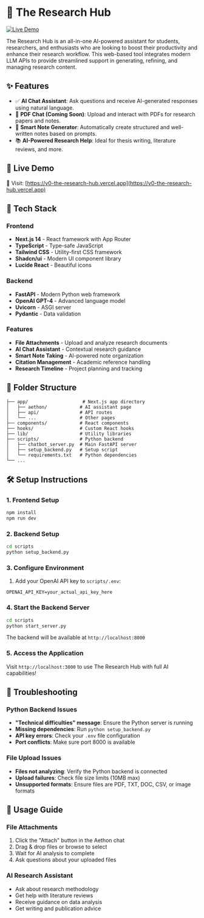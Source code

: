 # 🧠 The Research Hub

[![Live Demo](https://img.shields.io/badge/Live%20Demo-Click%20Here-blue?style=for-the-badge)](https://v0-the-research-hub.vercel.app)

The Research Hub is an all-in-one AI-powered assistant for students, researchers, and enthusiasts who are looking to boost their productivity and enhance their research workflow. This web-based tool integrates modern LLM APIs to provide streamlined support in generating, refining, and managing research content.

## ✨ Features

- ✅ **AI Chat Assistant**: Ask questions and receive AI-generated responses using natural language.
- 🧾 **PDF Chat (Coming Soon)**: Upload and interact with PDFs for research papers and notes.
- 📄 **Smart Note Generator**: Automatically create structured and well-written notes based on prompts.
- 📚 **AI-Powered Research Help**: Ideal for thesis writing, literature reviews, and more.

## 🚀 Live Demo

🔗 Visit: [https://v0-the-research-hub.vercel.app](https://v0-the-research-hub.vercel.app)

## 📁 Tech Stack

### Frontend
- **Next.js 14** - React framework with App Router
- **TypeScript** - Type-safe JavaScript
- **Tailwind CSS** - Utility-first CSS framework
- **Shadcn/ui** - Modern UI component library
- **Lucide React** - Beautiful icons

### Backend
- **FastAPI** - Modern Python web framework
- **OpenAI GPT-4** - Advanced language model
- **Uvicorn** - ASGI server
- **Pydantic** - Data validation

### Features
- **File Attachments** - Upload and analyze research documents
- **AI Chat Assistant** - Contextual research guidance
- **Smart Note Taking** - AI-powered note organization
- **Citation Management** - Academic reference handling
- **Research Timeline** - Project planning and tracking

## 🧩 Folder Structure

```
├── app/                    # Next.js app directory
│   ├── aethon/            # AI assistant page
│   ├── api/               # API routes
│   └── ...                # Other pages
├── components/            # React components
├── hooks/                 # Custom React hooks
├── lib/                   # Utility libraries
├── scripts/               # Python backend
│   ├── chatbot_server.py  # Main FastAPI server
│   ├── setup_backend.py   # Setup script
│   └── requirements.txt   # Python dependencies
└── ...
```

## 🛠️ Setup Instructions

### 1. Frontend Setup
```bash
npm install
npm run dev
```

### 2. Backend Setup
```bash
cd scripts
python setup_backend.py
```

### 3. Configure Environment
1. Add your OpenAI API key to `scripts/.env`:
```
OPENAI_API_KEY=your_actual_api_key_here
```

### 4. Start the Backend Server
```bash
cd scripts
python start_server.py
```

The backend will be available at `http://localhost:8000`

### 5. Access the Application
Visit `http://localhost:3000` to use The Research Hub with full AI capabilities!

## 🔧 Troubleshooting

### Python Backend Issues
- **"Technical difficulties" message**: Ensure the Python server is running
- **Missing dependencies**: Run `python setup_backend.py`
- **API key errors**: Check your `.env` file configuration
- **Port conflicts**: Make sure port 8000 is available

### File Upload Issues
- **Files not analyzing**: Verify the Python backend is connected
- **Upload failures**: Check file size limits (10MB max)
- **Unsupported formats**: Ensure files are PDF, TXT, DOC, CSV, or image formats

## 📖 Usage Guide

### File Attachments
1. Click the "Attach" button in the Aethon chat
2. Drag & drop files or browse to select
3. Wait for AI analysis to complete
4. Ask questions about your uploaded files

### AI Research Assistant
- Ask about research methodology
- Get help with literature reviews
- Receive guidance on data analysis
- Get writing and publication advice
